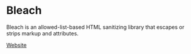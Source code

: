 # Bleach
Bleach is an allowed-list-based HTML sanitizing library that escapes or strips markup and attributes.

[Website](https://bleach.readthedocs.io/en/latest/index.html)

